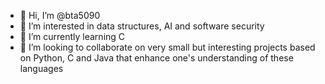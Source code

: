 - 👋 Hi, I’m @bta5090
- 👀 I’m interested in data structures, AI and software security
- 🌱 I’m currently learning C
- 💞️ I’m looking to collaborate on very small but interesting projects based on Python, C and Java that enhance one's understanding of these languages



